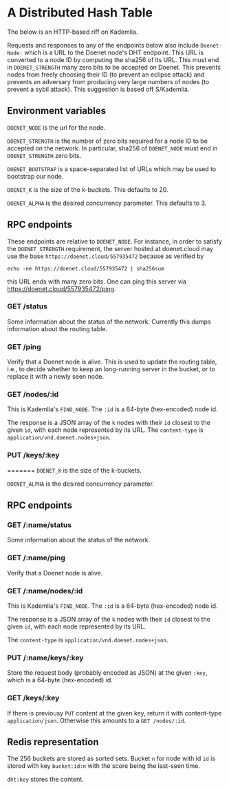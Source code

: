 # A Distributed Hash Table

The below is an HTTP-based riff on Kademlia.

Requests and responses to any of the endpoints below also include
`Doenet-Node:` which is a URL to the Doenet node's DHT endpoint.  This
URL is converted to a node ID by computing the sha256 of its URL.
This must end in `DOENET_STRENGTH` many zero bits to be accepted on
Doenet.  This prevents nodes from freely choosing their ID (to prevent
an eclipse attack) and prevents an adversary from producing very large
numbers of nodes (to prevent a sybil attack).  This suggestion is
based off S/Kademlia.

## Environment variables

`DOENET_NODE` is the url for the node.

`DOENET_STRENGTH` is the number of zero bits required for a node ID to
be accepted on the network.  In particular, sha256 of `DOENET_NODE`
must end in `DOENET_STRENGTH` zero bits.

`DOENET_BOOTSTRAP` is a space-separated list of URLs which may be used
to bootstrap our node.

`DOENET_K` is the size of the k-buckets.  This defaults to 20.

`DOENET_ALPHA` is the desired concurrency parameter.  This defaults to 3.

## RPC endpoints

These endpoints are relative to `DOENET_NODE`.  For instance, in order to satisfy the `DOENET_STRENGTH` requirement, the server hosted at doenet.cloud may use the base `https://doenet.cloud/557935472` because as verified by
```
echo -ne https://doenet.cloud/557935472 | sha256sum
```
this URL ends with many zero bits.  One can ping this server via <https://doenet.cloud/557935472/ping>.

### GET /status

Some information about the status of the network.  Currently this
dumps information about the routing table.

### GET /ping

Verify that a Doenet node is alive.  This is used to update the
routing table, i.e., to decide whether to keep an long-running server
in the bucket, or to replace it with a newly seen node.

### GET /nodes/:id

This is Kademlia's `FIND_NODE`.  The `:id` is a 64-byte (hex-encoded)
node id.

The response is a JSON array of the `k` nodes with their `id` closest
to the given `id`, with each node represented by its URL.  The
`content-type` is `application/vnd.doenet.nodes+json`.

### PUT /keys/:key
=======
`DOENET_K` is the size of the k-buckets.

`DOENET_ALPHA` is the desired concurrency parameter.

## RPC endpoints

### GET /:name/status

Some information about the status of the network.

### GET /:name/ping

Verify that a Doenet node is alive.

### GET /:name/nodes/:id

This is Kademlia's `FIND_NODE`.  The `:id` is a 64-byte (hex-encoded) node id.

The response is a JSON array of the `k` nodes with their `id` closest
to the given `id`, with each node represented by its URL.

The `content-type` is `application/vnd.doenet.nodes+json`.

### PUT /:name/keys/:key

Store the request body (probably encoded as JSON) at the given `:key`,
which is a 64-byte (hex-encoded) id.

### GET /keys/:key

If there is previousy `PUT` content at the given key, return it with
content-type `application/json`.  Otherwise this amounts to a `GET
/nodes/:id`.

## Redis representation

The 256 buckets are stored as sorted sets.  Bucket `n` for node with
id `id` is stored with key `bucket:id:n` with the score being the
last-seen time.

`dht:key` stores the content.
